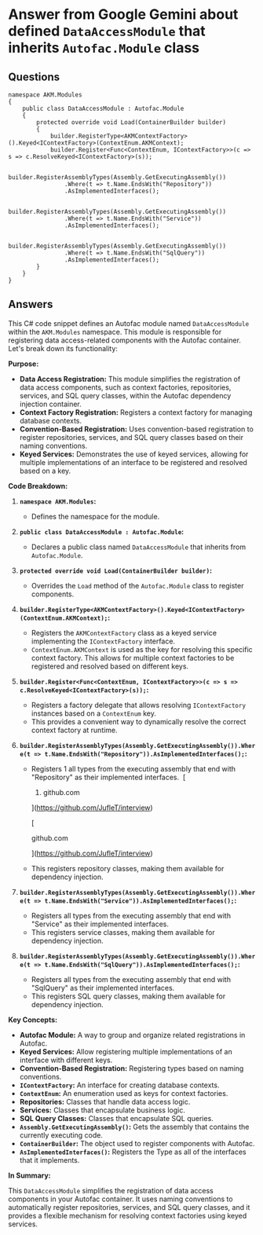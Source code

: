 # Answer from Google Gemini about defined `DataAccessModule` that inherits `Autofac.Module` class
## Questions

```
namespace AKM.Modules
{
    public class DataAccessModule : Autofac.Module
    {
        protected override void Load(ContainerBuilder builder)
        {
            builder.RegisterType<AKMContextFactory>().Keyed<IContextFactory>(ContextEnum.AKMContext);
            builder.Register<Func<ContextEnum, IContextFactory>>(c => s => c.ResolveKeyed<IContextFactory>(s));

            builder.RegisterAssemblyTypes(Assembly.GetExecutingAssembly())
                .Where(t => t.Name.EndsWith("Repository"))
                .AsImplementedInterfaces();

            builder.RegisterAssemblyTypes(Assembly.GetExecutingAssembly())
                .Where(t => t.Name.EndsWith("Service"))
                .AsImplementedInterfaces();

            builder.RegisterAssemblyTypes(Assembly.GetExecutingAssembly())
                .Where(t => t.Name.EndsWith("SqlQuery"))
                .AsImplementedInterfaces();
        }
    }
}
```

## Answers
This C# code snippet defines an Autofac module named `DataAccessModule` within the `AKM.Modules` namespace. This module is responsible for registering data access-related components with the Autofac container. Let's break down its functionality:

**Purpose:**

-   **Data Access Registration:** This module simplifies the registration of data access components, such as context factories, repositories, services, and SQL query classes, within the Autofac dependency injection container.
-   **Context Factory Registration:** Registers a context factory for managing database contexts.
-   **Convention-Based Registration:** Uses convention-based registration to register repositories, services, and SQL query classes based on their naming conventions.
-   **Keyed Services:** Demonstrates the use of keyed services, allowing for multiple implementations of an interface to be registered and resolved based on a key.

**Code Breakdown:**

1.  **`namespace AKM.Modules`:**
    
    -   Defines the namespace for the module.
2.  **`public class DataAccessModule : Autofac.Module`:**
    
    -   Declares a public class named `DataAccessModule` that inherits from `Autofac.Module`.
3.  **`protected override void Load(ContainerBuilder builder)`:**
    
    -   Overrides the `Load` method of the `Autofac.Module` class to register components.
4.  **`builder.RegisterType<AKMContextFactory>().Keyed<IContextFactory>(ContextEnum.AKMContext);`:**
    
    -   Registers the `AKMContextFactory` class as a keyed service implementing the `IContextFactory` interface.
    -   `ContextEnum.AKMContext` is used as the key for resolving this specific context factory. This allows for multiple context factories to be registered and resolved based on different keys.
5.  **`builder.Register<Func<ContextEnum, IContextFactory>>(c => s => c.ResolveKeyed<IContextFactory>(s));`:**
    
    -   Registers a factory delegate that allows resolving `IContextFactory` instances based on a `ContextEnum` key.
    -   This provides a convenient way to dynamically resolve the correct context factory at runtime.
6.  **`builder.RegisterAssemblyTypes(Assembly.GetExecutingAssembly()).Where(t => t.Name.EndsWith("Repository")).AsImplementedInterfaces();`:**
    
    -   Registers 1 all types from the executing assembly that end with "Repository" as their implemented interfaces.  [
        
        1. github.com
        
        ](https://github.com/JufleT/interview)
        
        [
        
        github.com
        
        ](https://github.com/JufleT/interview)
    -   This registers repository classes, making them available for dependency injection.
7.  **`builder.RegisterAssemblyTypes(Assembly.GetExecutingAssembly()).Where(t => t.Name.EndsWith("Service")).AsImplementedInterfaces();`:**
    
    -   Registers all types from the executing assembly that end with "Service" as their implemented interfaces.
    -   This registers service classes, making them available for dependency injection.
8.  **`builder.RegisterAssemblyTypes(Assembly.GetExecutingAssembly()).Where(t => t.Name.EndsWith("SqlQuery")).AsImplementedInterfaces();`:**
    
    -   Registers all types from the executing assembly that end with "SqlQuery" as their implemented interfaces.
    -   This registers SQL query classes, making them available for dependency injection.

**Key Concepts:**

-   **Autofac Module:** A way to group and organize related registrations in Autofac.
-   **Keyed Services:** Allow registering multiple implementations of an interface with different keys.
-   **Convention-Based Registration:** Registering types based on naming conventions.
-   **`IContextFactory`:** An interface for creating database contexts.
-   **`ContextEnum`:** An enumeration used as keys for context factories.
-   **Repositories:** Classes that handle data access logic.
-   **Services:** Classes that encapsulate business logic.
-   **SQL Query Classes:** Classes that encapsulate SQL queries.
-   **`Assembly.GetExecutingAssembly()`:** Gets the assembly that contains the currently executing code.
-   **`ContainerBuilder`:** The object used to register components with Autofac.
-   **`AsImplementedInterfaces()`:** Registers the Type as all of the interfaces that it implements.

**In Summary:**

This `DataAccessModule` simplifies the registration of data access components in your Autofac container. It uses naming conventions to automatically register repositories, services, and SQL query classes, and it provides a flexible mechanism for resolving context factories using keyed services.
